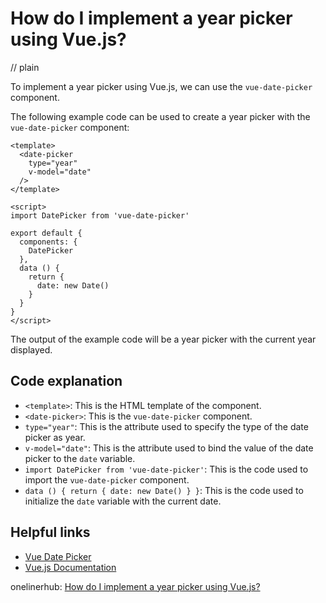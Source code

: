 # How do I implement a year picker using Vue.js?
// plain

To implement a year picker using Vue.js, we can use the `vue-date-picker` component.

The following example code can be used to create a year picker with the `vue-date-picker` component:

```
<template>
  <date-picker
    type="year"
    v-model="date"
  />
</template>

<script>
import DatePicker from 'vue-date-picker'

export default {
  components: {
    DatePicker
  },
  data () {
    return {
      date: new Date()
    }
  }
}
</script>
```

The output of the example code will be a year picker with the current year displayed.

## Code explanation


- `<template>`: This is the HTML template of the component.
- `<date-picker>`: This is the `vue-date-picker` component.
- `type="year"`: This is the attribute used to specify the type of the date picker as year.
- `v-model="date"`: This is the attribute used to bind the value of the date picker to the `date` variable.
- `import DatePicker from 'vue-date-picker'`: This is the code used to import the `vue-date-picker` component.
- `data () { return { date: new Date() } }`: This is the code used to initialize the `date` variable with the current date.

## Helpful links
- [Vue Date Picker](https://github.com/mengxiong10/vue2-datepicker)
- [Vue.js Documentation](https://vuejs.org/v2/guide/)

onelinerhub: [How do I implement a year picker using Vue.js?](https://onelinerhub.com/vue.js/how-do-i-implement-a-year-picker-using-vue-js)